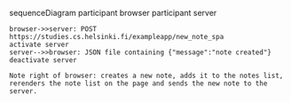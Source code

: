 sequenceDiagram
participant browser
participant server

    browser->>server: POST https://studies.cs.helsinki.fi/exampleapp/new_note_spa
    activate server
    server-->>browser: JSON file containing {"message":"note created"}
    deactivate server

    Note right of browser: creates a new note, adds it to the notes list, rerenders the note list on the page and sends the new note to the server.
